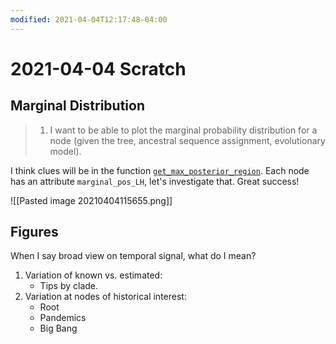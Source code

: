 ```yaml
---
modified: 2021-04-04T12:17:48-04:00
---
```


# 2021-04-04 Scratch

## Marginal Distribution

>1. I want to be able to plot the marginal probability distribution for a node (given the tree, ancestral sequence assignment, evolutionary model).

I think clues will be in the function [```get_max_posterior_region```](https://github.com/neherlab/treetime/blob/f53f678a487ac5efa803bb39386b62260f1195f2/treetime/clock_tree.py#L831). Each node has an attribute ```marginal_pos_LH```, let's investigate that. Great success!

![[Pasted image 20210404115655.png]]

## Figures

When I say broad view on temporal signal, what do I mean?
1. Variation of known vs. estimated:
    - Tips by clade.
2. Variation at nodes of historical interest:
    - Root
    - Pandemics
    - Big Bang